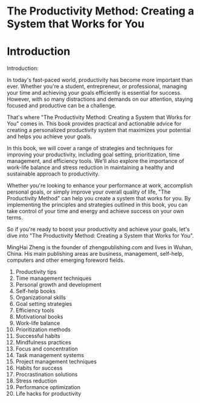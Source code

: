 # The Productivity Method: Creating a System that Works for You

# Introduction

Introduction:

In today's fast-paced world, productivity has become more important than ever. Whether you're a student, entrepreneur, or professional, managing your time and achieving your goals efficiently is essential for success. However, with so many distractions and demands on our attention, staying focused and productive can be a challenge.

That's where "The Productivity Method: Creating a System that Works for You" comes in. This book provides practical and actionable advice for creating a personalized productivity system that maximizes your potential and helps you achieve your goals.

In this book, we will cover a range of strategies and techniques for improving your productivity, including goal setting, prioritization, time management, and efficiency tools. We'll also explore the importance of work-life balance and stress reduction in maintaining a healthy and sustainable approach to productivity.

Whether you're looking to enhance your performance at work, accomplish personal goals, or simply improve your overall quality of life, "The Productivity Method" can help you create a system that works for you. By implementing the principles and strategies outlined in this book, you can take control of your time and energy and achieve success on your own terms.

So if you're ready to boost your productivity and achieve your goals, let's dive into "The Productivity Method: Creating a System that Works for You".


MingHai Zheng is the founder of zhengpublishing.com and lives in Wuhan, China. His main publishing areas are business, management, self-help, computers and other emerging foreword fields.



1. Productivity tips
2. Time management techniques
3. Personal growth and development
4. Self-help books
5. Organizational skills
6. Goal setting strategies
7. Efficiency tools
8. Motivational books
9. Work-life balance
10. Prioritization methods
11. Successful habits
12. Mindfulness practices
13. Focus and concentration
14. Task management systems
15. Project management techniques
16. Habits for success
17. Procrastination solutions
18. Stress reduction
19. Performance optimization
20. Life hacks for productivity

